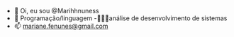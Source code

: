 - 👋 Oi, eu sou @Marihhnuness
- 👀 Programação/linguagem 
-👩🏼‍💻análise de desenvolvimento de sistemas
- 📫 mariane.fenunes@gmail.com  

